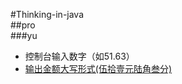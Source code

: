 #Thinking-in-java  
##pro  
###yu
* 控制台输入数字（如51.63）
* [输出金额大写形式(伍拾壹元陆角叁分)](http://www.hoopchina.com)
